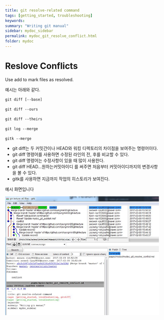 ```yaml
---
title: git resolve-related command
tags: [getting_started, troubleshooting]
keywords:
summary: "Writing git manual"
sidebar: mydoc_sidebar
permalink: mydoc_git_resolve_conflict.html
folder: mydoc
---
```


# Reslove Conflicts
Use add to mark files as resolved.

예시는 아래와 같다.

```
git diff [--base]

git diff --ours

git diff --theirs

git log --merge

gitk --merge
```


 * git diff는 두 커밋간이나 HEAD와 워킹 디렉토리의 차이점을 보여주는 명령어이다.
 * git diff 명령어를 사용하면 수정된 라인의 전, 후를 비교할 수 있다.
 * git diff 명령어는 수정사항이 있을 때 많이 사용한다.
 * git diff HEAD...원하는커밋아이디 를 써주면 처음부터 커밋아이디까지의 변경사항을 볼 수 있다.
 * gitk를 사용하면 지금까지 작업의 히스토리가 보여진다.


 예시 화면입니다

 ![git](./images/a.JPG)
